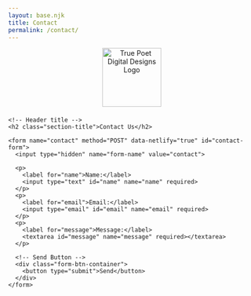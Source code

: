 ```yaml
---
layout: base.njk
title: Contact
permalink: /contact/
---
```


<head>
  <meta charset="UTF-8">
  <meta name="viewport" content="width=device-width, initial-scale=1.0">
  <title>{{ title }}</title>

  <!-- Favicon -->
  <link rel="icon" href="assets/TP GOLD TRIM (4K x 4K).svg" type="image/svg+xml">
  <!-- for older browser support -->
  <link rel="icon" href="images/TP GOLD TRIM (4K x 4K).png" sizes="32x32" type="image/png">

  <style>
    /* General Form Styles */
    form {
      max-width: 700px;
      margin: 0 auto;
      padding: 20px;
      background-color: #f9f9f9;
      border-radius: 8px;
      box-shadow: 0 4px 8px rgba(0, 0, 0, 0.1);
    }

    /* Label Styles */
    label {
      display: block;
      margin-bottom: 5px;
      font-weight: bold;
      color: #333;
    }

    /* Input Fields */
    input[type="text"],
    input[type="email"],
    textarea {
      width: 100%;
      padding: 20px;
      margin-bottom: 15px;
      border: 1px solid #ddd;
      border-radius: 4px;
      font-size: 16px;
      color: #333;
    }

    /* Textarea Styling */
    textarea {
      resize: vertical;
      height: 150px;
    }

    /* Submit Button */
    button {
      padding: 12px 20px;
      background-color: #b26834; /* Saddle Brown */
      color: white;
      font-size: 16px;
      border: none;
      border-radius: 4px;
      cursor: pointer;
      transition: background-color 0.3s ease;
    }

    /* Button Hover Effect */
    button:hover {
      background-color: #3b2e2e; /* Dark Brown */
    }

    /* Error Message Style */
    .error {
      color: red;
      font-size: 14px;
      margin-top: 10px;
    }

    /* Section Title */
    .section-title {
      text-align: center;
      font-size: 3rem;
      color: #1e1e1e; /* Dark Brown */
    }

    /* Contact Button Container */
    .contact-button-container {
      display: flex;
      justify-content: center;
      margin-top: 20px;
    }

    /* Contact Button Styling */
    .contact-button {
      padding: 12px 20px;
      background-color: #b26834; /* Saddle Brown */
      color: white;
      font-size: 18px;
      border: none;
      border-radius: 4px;
      cursor: pointer;
      text-decoration: none;
      transition: background-color 0.3s ease;
    }

    /* Contact Button Hover Effect */
    .contact-button:hover {
      background-color: #3b2e2e; /* Dark Brown */
    }

    /* Form Button Container */
    .form-btn-container {
      text-align: center;
    }

    /* Responsive Form Styles */
    @media (max-width: 768px) {
      form {
        padding: 15px;
      }

      .contact-button,
      button {
        width: 100%;
        padding: 14px 20px;
      }
    }

    /* Logo for contact page */
    .contact-logo-container {
      text-align: center;
      margin-bottom: 20px;
    }

    .contact-logo {
      width: 120px; 
      height: auto;
    }
  </style>
</head>

<section class="contact">
  <div class="container flow">
    <div class="contact-logo-container">
      <img src="/images/TP GOLD TRIM (4K x 4K).png" alt="True Poet Digital Designs Logo" class="contact-logo">
    </div>
    
    <!-- Header title -->
    <h2 class="section-title">Contact Us</h2>
    
    <form name="contact" method="POST" data-netlify="true" id="contact-form">
      <input type="hidden" name="form-name" value="contact">
      
      <p>
        <label for="name">Name:</label>
        <input type="text" id="name" name="name" required>
      </p>
      <p>
        <label for="email">Email:</label>
        <input type="email" id="email" name="email" required>
      </p>
      <p>
        <label for="message">Message:</label>
        <textarea id="message" name="message" required></textarea>
      </p>
      
      <!-- Send Button -->
      <div class="form-btn-container">
        <button type="submit">Send</button>
      </div>
    </form>
  </div>
</section>
